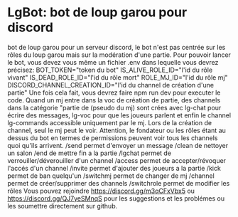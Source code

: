 # LgBot: bot de loup garou pour discord
bot de loup garou pour un serveur discord, le bot n'est pas centrée sur les rôles du loup garou mais sur la modération d'une partie.
Pour pouvoir lancer le bot, vous devez vous même un fichier .env dans lequelle vous devrez précisez:
BOT_TOKEN="token du bot"
IS_ALIVE_ROLE_ID="l'id du rôle vivant"
IS_DEAD_ROLE_ID="l'id du rôle mort"
ROLE_MJ_ID="l'id du rôle mj"
DISCORD_CHANNEL_CREATION_ID="l'id du channel de création d'une partie"
Une fois cela fait, vous devrez faire npm run dev pour executer le code.
Quand un mj entre dans la voc de création de partie, des channels dans la catégorie "partie de (pseudo du mj) sont crées avec lg-chat pour écrire des messages, lg-voc pour que les joueurs parlent et enfin le channel lg-commands accessible uniquement par le mj. Lors de la création de channel, seul le mj peut le voir. Attention, le fondateur ou les rôles étant au dessus du bot en termes de permissions peuvent voir tous les channels quoi qu'ils arrivent.
/send permet d'envoyer un message
/clean de nettoyer un salon
/end de mettre fin a la partie
/lgchat permet de verrouiller/déverouiller d'un channel
/access permet de accepter/révoquer l'accés d'un channel
/invite permet d'ajouter des joueurs a la partie
/kick permet de ban quelqu'un
/switchmj permet de changer de mj
/channel permet de créer/supprimer des channels
/switchrole permet de  modifier les rôles
Vous pouvez rejoindre https://discord.gg/m3qCFxVbx5 ou https://discord.gg/QJ7yeSMnqS pour les suggestions et les problémes ou les soumettre directement sur github.